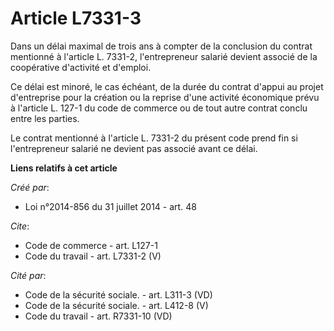 # Article L7331-3

Dans un délai maximal de trois ans à compter de la conclusion du contrat mentionné à l'article L. 7331-2, l'entrepreneur
salarié devient associé de la coopérative d'activité et d'emploi. 

Ce délai est minoré, le cas échéant, de la durée du contrat d'appui au projet d'entreprise pour la création ou la reprise
d'une activité économique prévu à l'article L. 127-1 du code de commerce ou de tout autre contrat conclu entre les parties. 

Le contrat mentionné à l'article L. 7331-2 du présent code prend fin si l'entrepreneur salarié ne devient pas associé avant
ce délai.

**Liens relatifs à cet article**

_Créé par_:

  - Loi n°2014-856 du 31 juillet 2014 - art. 48

_Cite_:

  - Code de commerce - art. L127-1
  - Code du travail - art. L7331-2 (V)

_Cité par_:

  - Code de la sécurité sociale. - art. L311-3 (VD)
  - Code de la sécurité sociale. - art. L412-8 (V)
  - Code du travail - art. R7331-10 (VD)
